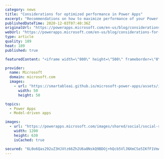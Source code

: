 ```yaml
---
category: news
title: "Considerations for optimized performance in Power Apps"
excerpt: "Recommendations on how to maximize performance of your Power Apps "
publishedDateTime: 2020-12-03T07:40:36Z
originalUrl: "https://powerapps.microsoft.com/en-us/blog/considerations-for-optimized-performance-in-power-apps/"
webUrl: "https://powerapps.microsoft.com/en-us/blog/considerations-for-optimized-performance-in-power-apps/"
type: article
quality: 189
heat: 189
published: true

featuredContent: "<iframe width=\"800\" height=\"500\" frameborder=\"0\" src=\"https://www.youtube.com/embed/jcKoqC9Vfmo\" allow=\"accelerometer; autoplay; encrypted-media; gyroscope; picture-in-picture\" allowfullscreen></iframe>"

provider:
  name: Microsoft
  domain: microsoft.com
  images:
    - url: "https://smartableai.github.io/microsoft-power-apps/assets/images/organizations/microsoft.com-50x50.jpg"
      width: 50
      height: 50

topics:
  - Power Apps
  - Model-driven apps

images:
  - url: "https://powerapps.microsoft.com/images/shared/social/social-share-post-ignite.png"
    width: 1200
    height: 630
    isCached: true

secured: "6L0o6Qas292uZ3HJXtz66Zh2U6a8NskQ9BDOj+hQcb5VlJNXmCSe5IKfF1VmAu5trY4mZ4iRW7//KX1H7PeU0itMggeum3XTpwrGO2gIbbpYFMS/jvbpvuPIcJUryqoMDJQHVNf8bnlLteuBrYlmLmba7APNI3aRjjw5xHTE0BgGBMgsPRxlRWae5vRBynFT94Yc/ARHrmEuvthJR2TOJPxaYi4CZ6TfBaAdw/DcHJyH6SGYkYmRnj1NvIvM63oMNt63k52/Cl8bm5ZZoJ0uFR6LphLOBlAHOQqntuupAsY1ikW5jkTl/l/5GVCi95v7jjJw2SwzkNEWMvVhrFSvKhxNNltirQmWLVN0RLVP6VDztVUociXGyRholj3DNESPWZyDuA9kET/QbMd6AXiMiyTalr8gPZK+q6kZZVXaQ38VzkrZmR5seAslptUnUe7us0YezEWmxcCKNt1AoqCpwg==;UjtWXM/t/gzn+gmOtp4TtA=="
---
```


